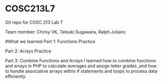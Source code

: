 # COSC213L7
Git repo for COSC 213 Lab 7 

Team member: Chrisy VK, Tatsuki Sugawara, Ralph Juliano

#What we learned
Part 1: Functions Practice


Part 2: Arrays Practice


Part 3: Combine Functions and Arrays
I learned how to combine functions and arrays in PHP to calculate averages and assign letter grades
,and how to handle associative arrays within if statements and loops to process data efficiently.

